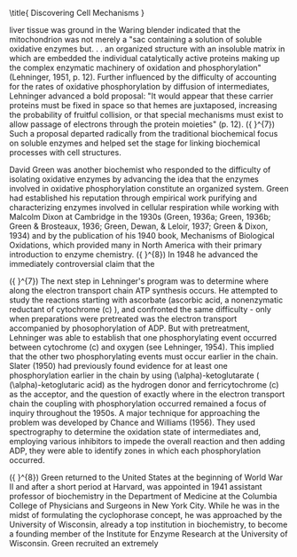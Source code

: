 \title{
Discovering Cell Mechanisms
}

liver tissue was ground in the Waring blender indicated that the mitochondrion was not merely a "sac containing a solution of soluble oxidative enzymes but. . . an organized structure with an insoluble matrix in which are embedded the individual catalytically active proteins making up the complex enzymatic machinery of oxidation and phosphorylation" (Lehninger, 1951, p. 12). Further influenced by the difficulty of accounting for the rates of oxidative phosphorylation by diffusion of intermediates, Lehninger advanced a bold proposal: "It would appear that these carrier proteins must be fixed in space so that hemes are juxtaposed, increasing the probability of fruitful collision, or that special mechanisms must exist to allow passage of electrons through the protein moieties" (p. 12). \({ }^{7}\) Such a proposal departed radically from the traditional biochemical focus on soluble enzymes and helped set the stage for linking biochemical processes with cell structures.

David Green was another biochemist who responded to the difficulty of isolating oxidative enzymes by advancing the idea that the enzymes involved in oxidative phosphorylation constitute an organized system. Green had established his reputation through empirical work purifying and characterizing enzymes involved in cellular respiration while working with Malcolm Dixon at Cambridge in the 1930s (Green, 1936a; Green, 1936b; Green \& Brosteaux, 1936; Green, Dewan, \& Leloir, 1937; Green \& Dixon, 1934) and by the publication of his 1940 book, Mechanisms of Biological Oxidations, which provided many in North America with their primary introduction to enzyme chemistry. \({ }^{8}\) In 1948 he advanced the immediately controversial claim that the

\({ }^{7}\) The next step in Lehninger's program was to determine where along the electron transport chain ATP synthesis occurs. He attempted to study the reactions starting with ascorbate (ascorbic acid, a nonenzymatic reductant of cytochrome \(c\) ), and confronted the same difficulty - only when preparations were pretreated was the electron transport accompanied by phosophorylation of ADP. But with pretreatment, Lehninger was able to establish that one phosphorylating event occurred between cytochrome \(c\) and oxygen (see Lehninger, 1954). This implied that the other two phosphorylating events must occur earlier in the chain. Slater (1950) had previously found evidence for at least one phosphorylation earlier in the chain by using \(\alpha\)-ketoglutarate ( \(\alpha\)-ketoglutaric acid) as the hydrogen donor and ferricytochrome \(c\) as the acceptor, and the question of exactly where in the electron transport chain the coupling with phosphorylation occurred remained a focus of inquiry throughout the 1950s. A major technique for approaching the problem was developed by Chance and Williams (1956). They used spectrography to determine the oxidation state of intermediates and, employing various inhibitors to impede the overall reaction and then adding ADP, they were able to identify zones in which each phosphorylation occurred.

\({ }^{8}\) Green returned to the United States at the beginning of World War II and after a short period at Harvard, was appointed in 1941 assistant professor of biochemistry in the Department of Medicine at the Columbia College of Physicians and Surgeons in New York City. While he was in the midst of formulating the cyclophorase concept, he was approached by the University of Wisconsin, already a top institution in biochemistry, to become a founding member of the Institute for Enzyme Research at the University of Wisconsin. Green recruited an extremely